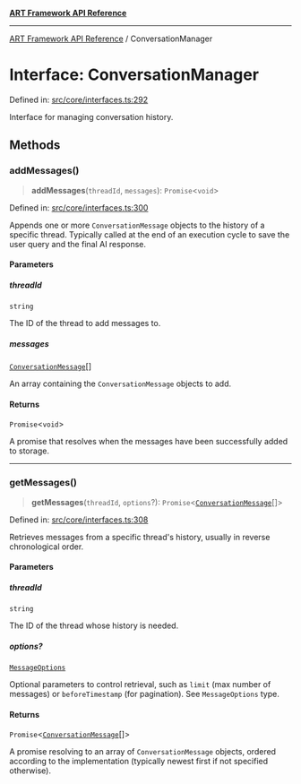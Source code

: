 [**ART Framework API Reference**](../README.md)

***

[ART Framework API Reference](../README.md) / ConversationManager

# Interface: ConversationManager

Defined in: [src/core/interfaces.ts:292](https://github.com/hashangit/ART/blob/a8524de337702d2ec210d86aff2464ac0aeed73e/src/core/interfaces.ts#L292)

Interface for managing conversation history.

## Methods

### addMessages()

> **addMessages**(`threadId`, `messages`): `Promise`\<`void`\>

Defined in: [src/core/interfaces.ts:300](https://github.com/hashangit/ART/blob/a8524de337702d2ec210d86aff2464ac0aeed73e/src/core/interfaces.ts#L300)

Appends one or more `ConversationMessage` objects to the history of a specific thread.
Typically called at the end of an execution cycle to save the user query and the final AI response.

#### Parameters

##### threadId

`string`

The ID of the thread to add messages to.

##### messages

[`ConversationMessage`](ConversationMessage.md)[]

An array containing the `ConversationMessage` objects to add.

#### Returns

`Promise`\<`void`\>

A promise that resolves when the messages have been successfully added to storage.

***

### getMessages()

> **getMessages**(`threadId`, `options`?): `Promise`\<[`ConversationMessage`](ConversationMessage.md)[]\>

Defined in: [src/core/interfaces.ts:308](https://github.com/hashangit/ART/blob/a8524de337702d2ec210d86aff2464ac0aeed73e/src/core/interfaces.ts#L308)

Retrieves messages from a specific thread's history, usually in reverse chronological order.

#### Parameters

##### threadId

`string`

The ID of the thread whose history is needed.

##### options?

[`MessageOptions`](MessageOptions.md)

Optional parameters to control retrieval, such as `limit` (max number of messages) or `beforeTimestamp` (for pagination). See `MessageOptions` type.

#### Returns

`Promise`\<[`ConversationMessage`](ConversationMessage.md)[]\>

A promise resolving to an array of `ConversationMessage` objects, ordered according to the implementation (typically newest first if not specified otherwise).
